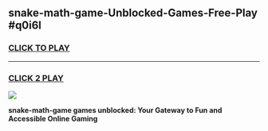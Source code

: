 
## snake-math-game-Unblocked-Games-Free-Play #q0i6l
<h3>
<a href="https://us.freeplayer.one?title=snake-math-game&ref=9M">CLICK TO PLAY</a></h3>
<hr>

<h3>
<a href="https://us.freeplayer.one?title=snake-math-game&ref=9M">CLICK 2 PLAY</a>
  
</h3>

<a href="https://us.freeplayer.one?title=snake-math-game&ref=9M"><img src="https://clearcache.store/games.png"></a>


**snake-math-game games unblocked: Your Gateway to Fun and Accessible Online Gaming**

